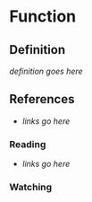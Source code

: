 # Function

## Definition

_definition goes here_

## References

- _links go here_

### Reading

- _links go here_

### Watching